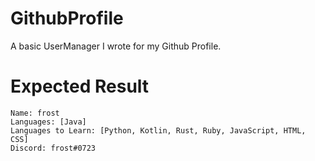 # GithubProfile
A basic UserManager I wrote for my Github Profile.

# Expected Result
```
Name: frost 
Languages: [Java] 
Languages to Learn: [Python, Kotlin, Rust, Ruby, JavaScript, HTML, CSS] 
Discord: frost#0723
```
